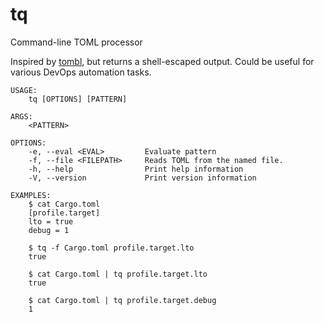 # tq
Command-line TOML processor

Inspired by [tombl](https://github.com/snyball/tombl), but returns a shell-escaped output. Could be useful for various DevOps automation tasks.


```shell
USAGE:
    tq [OPTIONS] [PATTERN]

ARGS:
    <PATTERN>

OPTIONS:
    -e, --eval <EVAL>         Evaluate pattern
    -f, --file <FILEPATH>     Reads TOML from the named file.
    -h, --help                Print help information
    -V, --version             Print version information

EXAMPLES:
    $ cat Cargo.toml
    [profile.target]
    lto = true
    debug = 1

    $ tq -f Cargo.toml profile.target.lto
    true

    $ cat Cargo.toml | tq profile.target.lto
    true

    $ cat Cargo.toml | tq profile.target.debug
    1
```
